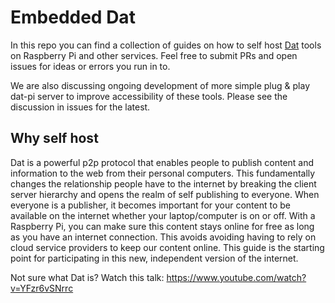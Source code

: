 # Embedded Dat

In this repo you can find a collection of guides on how to self host [Dat](https://docs.datproject.org/) tools on Raspberry Pi and other services. Feel free to submit PRs and open issues for ideas or errors you run in to.

We are also discussing ongoing development of more simple plug &amp; play dat-pi server to improve accessibility of these tools. Please see the discussion in issues for the latest.

## Why self host

Dat is a powerful p2p protocol that enables people to publish content and information to the web from their personal computers. This fundamentally changes the relationship people have to the internet by breaking the client server hierarchy and opens the realm of self publishing to everyone. When everyone is a publisher, it becomes important for your content to be available on the internet whether your laptop/computer is on or off. With a Raspberry Pi, you can make sure this content stays online for free as long as you have an internet connection. This avoids avoiding having to rely on cloud service providers to keep our content online. This guide is the starting point for participating in this new, independent version of the internet.

Not sure what Dat is? Watch this talk: https://www.youtube.com/watch?v=YFzr6vSNrrc
